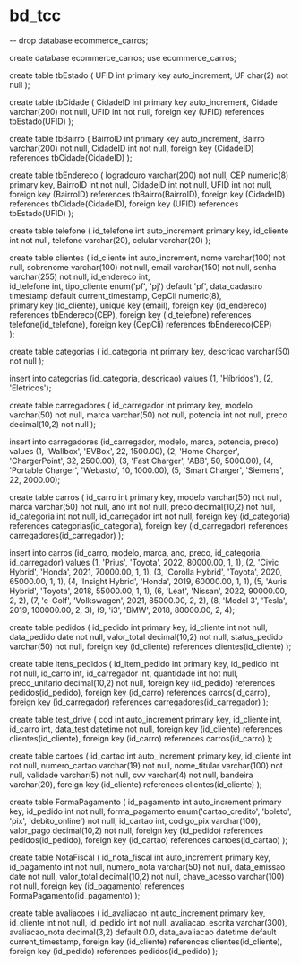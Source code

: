 # bd_tcc

-- drop database ecommerce_carros;

create database ecommerce_carros;
use ecommerce_carros;

create table tbEstado (
    UFID int primary key auto_increment,
    UF char(2) not null
);

create table tbCidade (
    CidadeID int primary key auto_increment,
    Cidade varchar(200) not null,
    UFID int not null,
    foreign key (UFID) references tbEstado(UFID)
);

create table tbBairro (
    BairroID int primary key auto_increment,
    Bairro varchar(200) not null,
    CidadeID int not null,
    foreign key (CidadeID) references tbCidade(CidadeID)
);

create table tbEndereco (
    logradouro varchar(200) not null,
    CEP numeric(8) primary key,
    BairroID int not null,
    CidadeID int not null,
    UFID int not null,
    foreign key (BairroID) references tbBairro(BairroID),
    foreign key (CidadeID) references tbCidade(CidadeID),
    foreign key (UFID) references tbEstado(UFID)
);

create table telefone (
    id_telefone int auto_increment primary key,
    id_cliente int not null,
    telefone varchar(20),
    celular varchar(20)
);

create table clientes (
    id_cliente int auto_increment,
    nome varchar(100) not null,
    sobrenome varchar(100) not null,
    email varchar(150) not null,
    senha varchar(255) not null,
    id_endereco int,  
    id_telefone int,
    tipo_cliente enum('pf', 'pj') default 'pf',
    data_cadastro timestamp default current_timestamp,
    CepCli numeric(8),  
    primary key (id_cliente),
    unique key (email),
    foreign key (id_endereco) references tbEndereco(CEP), 
    foreign key (id_telefone) references telefone(id_telefone),
    foreign key (CepCli) references tbEndereco(CEP)  
);

create table categorias (
    id_categoria int primary key,
    descricao varchar(50) not null
);

insert into categorias (id_categoria, descricao) values 
(1, 'Híbridos'),
(2, 'Elétricos');

create table carregadores (
    id_carregador int primary key,
    modelo varchar(50) not null,
    marca varchar(50) not null,
    potencia int not null,
    preco decimal(10,2) not null
);

insert into carregadores (id_carregador, modelo, marca, potencia, preco) values 
(1, 'Wallbox', 'EVBox', 22, 1500.00),
(2, 'Home Charger', 'ChargerPoint', 32, 2500.00),
(3, 'Fast Charger', 'ABB', 50, 5000.00),
(4, 'Portable Charger', 'Webasto', 10, 1000.00),
(5, 'Smart Charger', 'Siemens', 22, 2000.00);

create table carros (
    id_carro int primary key,
    modelo varchar(50) not null,
    marca varchar(50) not null,
    ano int not null,
    preco decimal(10,2) not null,
    id_categoria int not null,
    id_carregador int not null,
    foreign key (id_categoria) references categorias(id_categoria),
    foreign key (id_carregador) references carregadores(id_carregador)
);

insert into carros (id_carro, modelo, marca, ano, preco, id_categoria, id_carregador) values
(1, 'Prius', 'Toyota', 2022, 80000.00, 1, 1),
(2, 'Civic Hybrid', 'Honda', 2021, 70000.00, 1, 1),
(3, 'Corolla Hybrid', 'Toyota', 2020, 65000.00, 1, 1),
(4, 'Insight Hybrid', 'Honda', 2019, 60000.00, 1, 1),
(5, 'Auris Hybrid', 'Toyota', 2018, 55000.00, 1, 1),
(6, 'Leaf', 'Nissan', 2022, 90000.00, 2, 2),
(7, 'e-Golf', 'Volkswagen', 2021, 85000.00, 2, 2),
(8, 'Model 3', 'Tesla', 2019, 100000.00, 2, 3),
(9, 'i3', 'BMW', 2018, 80000.00, 2, 4);

create table pedidos (
    id_pedido int primary key,
    id_cliente int not null,
    data_pedido date not null,
    valor_total decimal(10,2) not null,
    status_pedido varchar(50) not null,
    foreign key (id_cliente) references clientes(id_cliente)
);

create table itens_pedidos (
    id_item_pedido int primary key,
    id_pedido int not null,
    id_carro int,
    id_carregador int,
    quantidade int not null,
    preco_unitario decimal(10,2) not null,
    foreign key (id_pedido) references pedidos(id_pedido),
    foreign key (id_carro) references carros(id_carro),
    foreign key (id_carregador) references carregadores(id_carregador)
);

create table test_drive (
    cod int auto_increment primary key,
    id_cliente int,
    id_carro int,
    data_test datetime not null,
    foreign key (id_cliente) references clientes(id_cliente),
    foreign key (id_carro) references carros(id_carro)
);

create table cartoes (
    id_cartao int auto_increment primary key,
    id_cliente int not null,
    numero_cartao varchar(19) not null,
    nome_titular varchar(100) not null,
    validade varchar(5) not null,
    cvv varchar(4) not null,
    bandeira varchar(20),
    foreign key (id_cliente) references clientes(id_cliente)
);

create table FormaPagamento (
    id_pagamento int auto_increment primary key,
    id_pedido int not null,
    forma_pagamento enum('cartao_credito', 'boleto', 'pix', 'debito_online') not null,
    id_cartao int,
    codigo_pix varchar(100),
    valor_pago decimal(10,2) not null,
    foreign key (id_pedido) references pedidos(id_pedido),
    foreign key (id_cartao) references cartoes(id_cartao)
);

create table NotaFiscal (
    id_nota_fiscal int auto_increment primary key,
    id_pagamento int not null,
    numero_nota varchar(50) not null,
    data_emissao date not null,
    valor_total decimal(10,2) not null,
    chave_acesso varchar(100) not null,
    foreign key (id_pagamento) references FormaPagamento(id_pagamento)
);

create table avaliacoes (
    id_avaliacao int auto_increment primary key,
    id_cliente int not null,
    id_pedido int not null,
    avaliacao_escrita varchar(300),
    avaliacao_nota decimal(3,2) default 0.0,
    data_avaliacao datetime default current_timestamp,
    foreign key (id_cliente) references clientes(id_cliente),
    foreign key (id_pedido) references pedidos(id_pedido)
);
